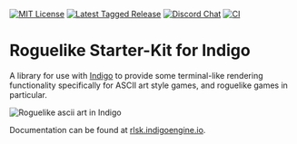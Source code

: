 [![MIT License](https://img.shields.io/github/license/PurpleKingdomGames/roguelike-starterkit?color=indigo)](https://github.com/tterb/atomic-design-ui/blob/master/LICENSEs)
[![Latest Tagged Release](https://img.shields.io/badge/dynamic/json?color=purple&label=latest%20release&query=%24%5B0%5D.name&url=https%3A%2F%2Fapi.github.com%2Frepos%2FPurpleKingdomGames%2Froguelike-starterkit%2Ftags)](https://github.com/PurpleKingdomGames/roguelike-starterkit/releases)
[![Discord Chat](https://img.shields.io/discord/716435281208672356?color=blue&label=discord)](https://discord.gg/b5CD47g)
[![CI](https://github.com/PurpleKingdomGames/roguelike-starterkit/actions/workflows/ci.yml/badge.svg)](https://github.com/PurpleKingdomGames/roguelike-starterkit/actions/workflows/ci.yml)

# Roguelike Starter-Kit for Indigo

A library for use with [Indigo](https://indigoengine.io/) to provide some terminal-like rendering functionality specifically for ASCII art style games, and roguelike games in particular.

![Roguelike ascii art in Indigo](/roguelike.gif "Roguelike ascii art in Indigo")

Documentation can be found at [rlsk.indigoengine.io](https://rlsk.indigoengine.io/).
